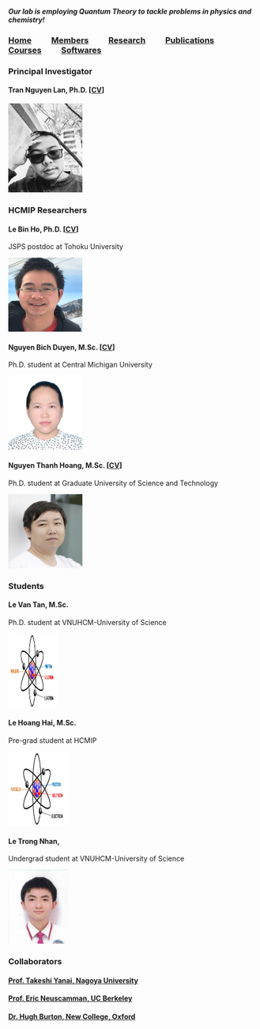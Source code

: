 **_Our lab is employing Quantum Theory to tackle problems in physics and chemistry!_**
  
### [Home](index.md)<img src="test_space.png" width="40" height="1">[**Members**](members.md)<img src="test_space.png" width="40" height="1">[Research](research.md)<img src="test_space.png" width="40" height="1">[Publications](Publications)<img src="test_space.png" width="40" height="1">[Courses](courses.md)<img src="test_space.png" width="40" height="1">[Softwares](softwares.md)

### **Principal Investigator**
#### Tran Nguyen Lan, Ph.D. [[CV](LanTran_CV_0421.pdf)]

<img src="Lan2.jpg" width="150" height="180">

### **HCMIP Researchers**
#### Le Bin Ho, Ph.D. [[CV](DrLeBinHo-CV.pdf)]

JSPS postdoc at Tohoku University

<img src="BinHo.jpg" width="150" height="150">

#### Nguyen Bich Duyen, M.Sc. [[CV](NguyenBichDuyen-EN.pdf)]

Ph.D. student at Central Michigan University

<img src="Duyen.jpg" width="150" height="150">

#### Nguyen Thanh Hoang, M.Sc. [[CV](NguyenThanhHoang-CV.pdf)]

Ph.D. student at Graduate University of Science and Technology

<img src="Hoang.jpg" width="150" height="150">

### **Students**

#### Le Van Tan, M.Sc. 

Ph.D. student at VNUHCM-University of Science

<img src="Tan.jpg" width="100" height="150">

#### Le Hoang Hai, M.Sc. 

Pre-grad student at HCMIP

<img src="Hai.jpg" width="120" height="150">

#### Le Trong Nhan, 

Undergrad student at VNUHCM-University of Science

<img src="Nhan.jpg" width="120" height="150">
  
### **Collaborators**
  #### [Prof. Takeshi Yanai, Nagoya University](https://www.itbm.nagoya-u.ac.jp/en/members/t-yanai/)

  #### [Prof. Eric Neuscamman, UC Berkeley](https://neuscammanlab.com/)

  #### [Dr. Hugh Burton, New College, Oxford](https://www.hughburton.com/)
